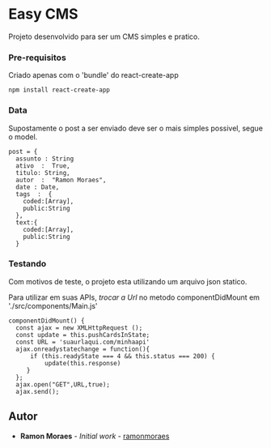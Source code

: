 # Easy CMS

Projeto desenvolvido para ser um CMS simples e pratico.

### Pre-requisitos

Criado apenas com o 'bundle' do react-create-app

```
npm install react-create-app
```

### Data
 Supostamente o post a ser enviado deve ser o mais simples possivel, segue o model.
```
post = {
  assunto : String
  ativo  :  True,
  titulo: String,
  autor  :  "Ramon Moraes",
  date : Date,
  tags  :  {
    coded:[Array],
    public:String
  },
  text:{
    coded:[Array],
    public:String
  }

```

### Testando
  Com motivos de teste, o projeto esta utilizando um arquivo json statico.

  Para utilizar em suas APIs, *trocar a Url* no metodo componentDidMount em './src/components/Main.js'

```
componentDidMount() {
  const ajax = new XMLHttpRequest ();
  const update = this.pushCardsInState;
  const URL = 'suaurlaqui.com/minhaapi'
  ajax.onreadystatechange = function(){
      if (this.readyState === 4 && this.status === 200) {
          update(this.response)
     }
  };
  ajax.open("GET",URL,true);
  ajax.send();

```


## Autor

* **Ramon Moraes** - *Initial work* - [ramonmoraes](https://github.com/ramonmoraes)

